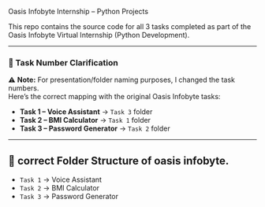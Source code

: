 Oasis Infobyte Internship – Python Projects

This repo contains the source code for all 3 tasks completed as part of the Oasis Infobyte Virtual Internship (Python Development).

---

### 📝 Task Number Clarification

⚠️ **Note:** For presentation/folder naming purposes, I changed the task numbers.  
Here’s the correct mapping with the original Oasis Infobyte tasks:

- **Task 1 – Voice Assistant** → `Task 3` folder  
- **Task 2 – BMI Calculator** → `Task 1` folder  
- **Task 3 – Password Generator** → `Task 2` folder

---

## 📁 correct Folder Structure of oasis infobyte.

- `Task 1` → Voice Assistant  
- `Task 2` →  BMI Calculator 
- `Task 3` → Password Generator
